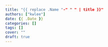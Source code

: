 ```yaml
---
title: "{{ replace .Name "-" " " | title }}"
authors: ["kwlee"]
date: {{ .Date }}
categories: []
tags: []
cover: ""
draft: true
---
```

